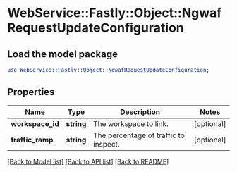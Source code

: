 # WebService::Fastly::Object::NgwafRequestUpdateConfiguration

## Load the model package
```perl
use WebService::Fastly::Object::NgwafRequestUpdateConfiguration;
```

## Properties
Name | Type | Description | Notes
------------ | ------------- | ------------- | -------------
**workspace_id** | **string** | The workspace to link. | [optional] 
**traffic_ramp** | **string** | The percentage of traffic to inspect. | [optional] 

[[Back to Model list]](../README.md#documentation-for-models) [[Back to API list]](../README.md#documentation-for-api-endpoints) [[Back to README]](../README.md)


